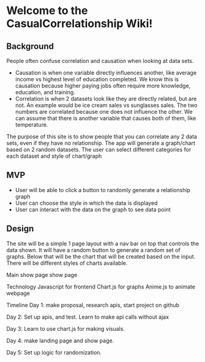 # Welcome to the CasualCorrelationship Wiki!
## Background
People often confuse correlation and causation when looking at data sets.

* Causation is when one variable directly influences another, like average income vs highest level of education completed. We know this is causation because higher paying jobs often require more knowledge, education, and training.
* Correlation is when 2 datasets look like they are directly related, but are not. An example would be ice cream sales vs sunglasses sales. The two numbers are correlated because one does not influence the other. We can assume that there is another variable that causes both of them, like temperature.


The purpose of this site is to show people that you can correlate any 2 data sets, even if they have no relationship. The app will generate a graph/chart based on 2 random datasets. The user can select different categories for each dataset and style of chart/graph

## MVP
* User will be able to click a button to randomly generate a relationship graph
* User can choose the style in which the data is displayed
* User can interact with the data on the graph to see data point

## Design
The site will be a simple 1 page layout with a nav bar on top that controls the data shown. It will have a random button to generate a random set of graphs. Below that will be the chart that will be created based on the input. There will be different styles of charts available.

Main show page
show page

Technology
Javascript for frontend Chart.js for graphs Anime.js to animate webpage

Timeline
Day 1: make proposal, research apis, start project on github

Day 2: Set up apis, and test. Learn to make api calls without ajax

Day 3: Learn to use chart.js for making visuals.

Day 4: make landing page and show page.

Day 5: Set up logic for randomization.
